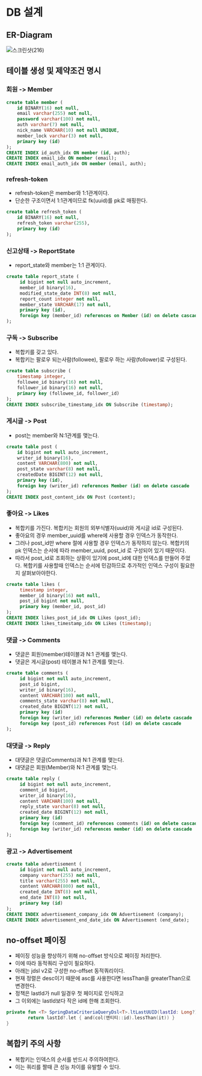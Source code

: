 # DB 설계

## ER-Diagram
![스크린샷(216)](https://github.com/liveforone/howru/assets/88976237/0994b695-bf15-4ca6-8fd2-a77f8642a541)

## 테이블 생성 및 제약조건 명시
### 회원 -> Member
```sql
create table member (
    id BINARY(16) not null,
    email varchar(255) not null,
    password varchar(100) not null,
    auth varchar(7) not null,
    nick_name VARCHAR(10) not null UNIQUE,
    member_lock varchar(3) not null,
    primary key (id)
);
CREATE INDEX id_auth_idx ON member (id, auth);
CREATE INDEX email_idx ON member (email);
CREATE INDEX email_auth_idx ON member (email, auth);
```
### refresh-token
* refresh-token은 member와 1:1관계이다.
* 단순한 구조이면서 1:1관계이므로 fk(uuid)를 pk로 매핑한다.
```sql
create table refresh_token (
    id BINARY(16) not null,
    refresh_token varchar(255),
    primary key (id)
);
```
### 신고상태 -> ReportState
* report_state와 member는 1:1 관계이다.
```sql
create table report_state (
     id bigint not null auto_increment,
     member_id binary(16),
     modified_state_date INT(8) not null,
     report_count integer not null,
     member_state VARCHAR(17) not null,
     primary key (id),
     foreign key (member_id) references on Member (id) on delete cascade
);
```
### 구독 -> Subscribe
* 복합키를 갖고 있다.
* 복합키는 팔로우 되는사람(followee), 팔로우 하는 사람(follower)로 구성된다.
```sql
create table subscribe (
    timestamp integer,
    followee_id binary(16) not null,
    follower_id binary(16) not null,
    primary key (followee_id, follower_id)
);
CREATE INDEX subscribe_timestamp_idx ON Subscribe (timestamp);
```
### 게시글 -> Post
* post는 member와 N:1관계를 맺는다.
```sql
create table post (
    id bigint not null auto_increment,
    writer_id binary(16),
    content VARCHAR(800) not null,
    post_state varchar(8) not null,
    createdDate BIGINT(12) not null,
    primary key (id),
    foreign key (writer_id) references Member (id) on delete cascade
);
CREATE INDEX post_content_idx ON Post (content);
```
### 좋아요 -> Likes
* 복합키를 가진다. 복합키는 회원의 외부식별자(uuid)와 게시글 id로 구성된다.
* 좋아요의 경우 member_uuid를 where에 사용할 경우 인덱스가 동작한다.
* 그러나 post_id만 where 절에 사용할 경우 인덱스가 동작하지 않는다. 복합키의 pk 인덱스는 순서에 따라 member_uuid, post_id 로 구성되어 있기 때문이다.
* 따라서 post_id로 조회하는 상황이 있기에 post_id에 대한 인덱스를 만들어 주었다. 복합키를 사용할때 인덱스는 순서에 민감하므로 추가적인 인덱스 구성이 필요한지 살펴보아야한다.
```sql
create table likes (
     timestamp integer,
     member_id binary(16) not null,
     post_id bigint not null,
     primary key (member_id, post_id)
);
CREATE INDEX likes_post_id_idx ON Likes (post_id);
CREATE INDEX likes_timestamp_idx ON Likes (timestamp);
```
### 댓글 -> Comments
* 댓글은 회원(member)테이블과 N:1 관계를 맺는다.
* 댓글은 게시글(post) 테이블과 N:1 관계를 맺는다. 
```sql
create table comments (
     id bigint not null auto_increment,
     post_id bigint,
     writer_id binary(16),
     content VARCHAR(100) not null,
     comments_state varchar(8) not null,
     created_date BIGINT(12) not null,
     primary key (id)
     foreign key (writer_id) references Member (id) on delete cascade
     foreign key (post_id) references Post (id) on delete cascade
);
```
### 대댓글 -> Reply
* 대댓글은 댓글(Comments)과 N:1 관계를 맺는다.
* 대댓글은 회원(Member)와 N:1 관계를 맺는다.
```sql
create table reply (
     id bigint not null auto_increment,
     comment_id bigint,
     writer_id binary(16),
     content VARCHAR(100) not null,
     reply_state varchar(8) not null,
     created_date BIGINT(12) not null,
     primary key (id)
     foreign key (comment_id) references comments (id) on delete cascade
     foreign key (writer_id) references member (id) on delete cascade
);
```
### 광고 -> Advertisement
```sql
create table advertisement (
     id bigint not null auto_increment,
     company varchar(255) not null,
     title varchar(255) not null,
     content VARCHAR(800) not null,
     created_date INT(8) not null,
     end_date INT(8) not null,
     primary key (id)
);
CREATE INDEX advertisement_company_idx ON Advertisement (company);
CREATE INDEX advertisement_end_date_idx ON Advertisement (end_date);
```

## no-offset 페이징
* 페이징 성능을 향상하기 위해 no-offset 방식으로 페이징 처리한다.
* 이에 따라 동적쿼리 구성이 필요하다.
* 아래는 jdsl v2로 구성한 no-offset 동적쿼리이다.
* 현재 정렬은 desc이기 때문에 asc를 사용한다면 lessThan을 greaterThan으로 변경한다.
* 정책은 lastId가 null 일경우 첫 페이지로 인식하고
* 그 이외에는 lastId보다 작은 id에 한해 조회한다.
```kotlin
private fun <T> SpringDataCriteriaQueryDsl<T>.ltLastUUID(lastId: Long?): PredicateSpec? {
        return lastId?.let { and(col(엔티티::id).lessThan(it)) }
}
```

## 복합키 주의 사항
* 복합키는 인덱스의 순서를 반드시 주의하여한다.
* 이는 쿼리를 짤때 큰 성능 차이를 유발할 수 있다.